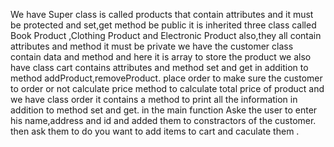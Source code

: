 We have Super class is called products that contain attributes and it must be protected and set,get method be public 
it is inherited three class called Book Product ,Clothing Product and Electronic Product
also,they all contain attributes and method it must be private
we have the customer class contain data and method and here it is array to store the product
we also have class cart contains attributes and method set and get in addition to method addProduct,removeProduct.
place order to make sure the customer to order or not 
calculate price method to calculate total price of product
and we have class order it contains a method to print all the information in addition to method set and get.
in the main function Aske the user to enter his name,address and id and added them to constractors of the customer.
then ask them to do you want to add items to cart and caculate them .
